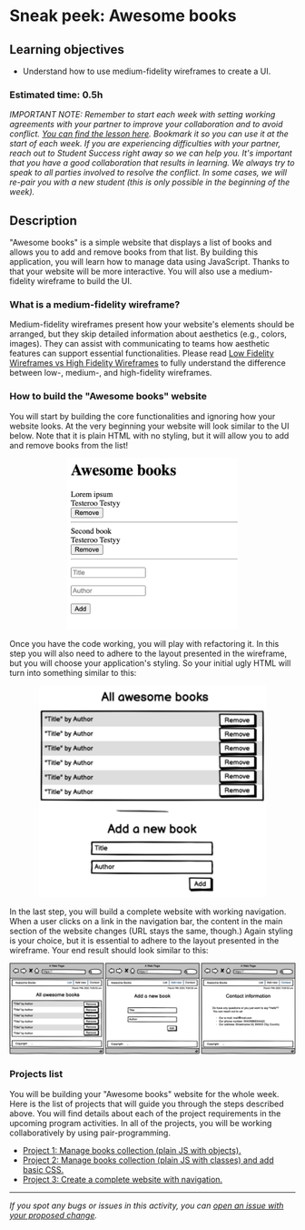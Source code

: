 # Sneak peek: Awesome books

## Learning objectives
- Understand how to use medium-fidelity wireframes to create a UI.

### Estimated time: 0.5h

*IMPORTANT NOTE: Remember to start each week with setting working agreements with your partner to improve your collaboration and to avoid conflict. [You can find the lesson here](https://github.com/microverseinc/curriculum-professional-skills/blob/main/orientation/working-agreements-for-successful-pair-programming.md). Bookmark it so you can use it at the start of each week. If you are experiencing difficulties with your partner, reach out to Student Success right away so we can help you. It's important that you have a good collaboration that results in learning. We always try to speak to all parties involved to resolve the conflict. In some cases, we will re-pair you with a new student (this is only possible in the beginning of the week).* 

## Description

"Awesome books" is a simple website that displays a list of books and allows you to add and remove books from that list.
By building this application, you will learn how to manage data using JavaScript. Thanks to that your website will be more interactive.
You will also use a medium-fidelity wireframe to build the UI.

### What is a medium-fidelity wireframe?

Medium-fidelity wireframes present how your website's elements should be arranged, but they skip detailed information about aesthetics (e.g., colors, images).
They can assist with communicating to teams how aesthetic features can support essential functionalities. Please read [Low Fidelity Wireframes vs High Fidelity Wireframes](https://mentormate.com/blog/low-fidelity-wireframes-vs-high-fidelity-wireframes/) to fully understand the difference between low-, medium-, and high-fidelity wireframes.

### How to build the "Awesome books" website

You will start by building the core functionalities and ignoring how your website looks. At the very beginning your website will look similar to the UI below. Note that it is plain HTML with no styling, but it will allow you to add and remove books from the list!

<p align="center">
  <img src="./images/awesome_books_basic_ui.png" alt="Basic UI" width="300px" />
</p>

Once you have the code working, you will play with refactoring it. In this step  you will also need to adhere to the layout presented in the wireframe, but you will choose your application's styling. So your initial ugly HTML will turn into something similar to this:

<p align="center">
  <img src="./images/awesome_books_core_elements.png" alt="Core elements" width="400px"  />
</p>

In the last step, you will build a complete website with working navigation. When a user clicks on a link in the navigation bar, the content in the main section of the website changes (URL stays the same, though.) Again styling is your choice, but it is essential to adhere to the layout presented in the wireframe. Your end result should look similar to this:

<p align="center">
  <img src="./images/awesome_books_full_website.png" alt="Full website" />
</p>

### Projects list

You will be building your "Awesome books" website for the whole week. Here is the list of projects that will guide you through the steps described above. You will find details about each of the project requirements in the upcoming program activities. In all of the projects, you will be working collaboratively by using pair-programming.


- [Project 1: Manage books collection (plain JS with objects).](https://github.com/microverseinc/curriculum-javascript/blob/main/books/m1_plain_js_objects_v1_1.md)
- [Project 2: Manage books collection (plain JS with classes) and add basic CSS.
](https://github.com/microverseinc/curriculum-javascript/blob/main/books/m2_plain_js_classes_v1_1.md)
- [Project 3: Create a complete website with navigation.](https://github.com/microverseinc/curriculum-javascript/blob/main/books/m4_full_website_v1_1.md)

------

_If you spot any bugs or issues in this activity, you can [open an issue with your proposed change](https://github.com/microverseinc/curriculum-transversal-skills/blob/main/git-github/articles/open_issue.md)._
